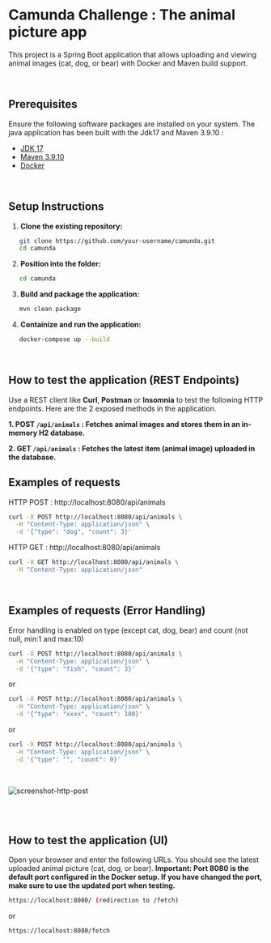 # Camunda Challenge : The animal picture app
This project is a Spring Boot application that allows uploading and viewing animal images (cat, dog, or bear) with Docker and Maven build support.

<Br/> 

## Prerequisites
Ensure the following software packages are installed on your system. The java application has been built with the Jdk17 and Maven 3.9.10 :
- [JDK 17](https://adoptium.net/en-GB/)
- [Maven 3.9.10](https://maven.apache.org/install.html)
- [Docker](https://docs.docker.com/get-docker/)

<Br/>

## Setup Instructions
1. **Clone the existing repository:**
```bash
   git clone https://github.com/your-username/camunda.git
   cd camunda
```

2. **Position into the folder:**
```bash
   cd camunda
```

3. **Build and package the application:**
```bash
   mvn clean package
```
4. **Containize and run the application:**
```bash
   docker-compose up --build
```
<br/>

## How to test the application (REST Endpoints)
Use a REST client like **Curl**, **Postman** or **Insomnia** to test the following HTTP endpoints.
Here are the 2 exposed methods in the application.


**1. POST `/api/animals` : Fetches animal images and stores them in an in-memory H2 database.**

**2. GET `/api/animals` : Fetches the latest item (animal image) uploaded in the database.**



## Examples of requests

HTTP POST : http://localhost:8080/api/animals
```bash
curl -X POST http://localhost:8080/api/animals \
  -H "Content-Type: application/json" \
  -d '{"type": "dog", "count": 3}'
```

HTTP GET : http://localhost:8080/api/animals
```bash
curl -X GET http://localhost:8080/api/animals \
  -H "Content-Type: application/json" 
```

<br/>

## Examples of requests (Error Handling) 
Error handling is enabled on type (except cat, dog, bear) and count (not null, min:1 and max:10)

```bash
curl -X POST http://localhost:8080/api/animals \
  -H "Content-Type: application/json" \
  -d '{"type": "fish", "count": 3}'
```
or
```bash
curl -X POST http://localhost:8080/api/animals \
  -H "Content-Type: application/json" \
  -d '{"type": "xxxx", "count": 100}'
```
or
```bash
curl -X POST http://localhost:8080/api/animals \
  -H "Content-Type: application/json" \
  -d '{"type": "", "count": 0}'
```

<br/>

![screenshot-http-post](https://github.com/user-attachments/assets/60446a71-5f57-419e-b138-5c2af60d89fc)


<br/><br/>
## How to test the application (UI)

Open your browser and enter the following URLs. You should see the latest uploaded animal picture (cat, dog, or bear).
**Important: Port 8080 is the default port configured in the Docker setup. If you have changed the port, make sure to use the updated port when testing.**

```bash
https://localhost:8080/ (redirection to /fetch)
```
or 

```bash
https://localhost:8080/fetch
```



